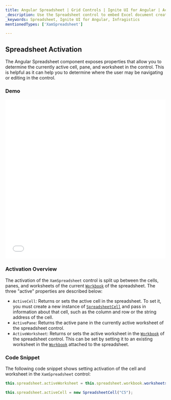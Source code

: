```yaml
---
title: Angular Spreadsheet | Grid Controls | Ignite UI for Angular | Activation | Infragistics |
_description: Use the Spreadsheet control to embed Excel document creation and editing experiences right into your application.
_keywords: Spreadsheet, Ignite UI for Angular, Infragistics
mentionedTypes: ['XamSpreadsheet']

---
```


## Spreadsheet Activation

The Angular Spreadsheet component exposes properties that allow you to determine the currently active cell, pane, and worksheet in the control. This is helpful as it can help you to determine where the user may be navigating or editing in the control.

### Demo

<div class="sample-container loading" style="height: 500px">
    <iframe id="spreadsheet-overview-sample-iframe" src='{environment:demosBaseUrl}/spreadsheet/spreadsheet-activation' width="100%" height="100%" seamless frameBorder="0" onload="onXPlatSampleIframeContentLoaded(this);"></iframe>
</div>

<div class="divider--half"></div>

### Activation Overview

The activation of the `XamSpreadsheet` control is split up between the cells, panes, and worksheets of the current [`Workbook`](/angular-apis/typescript/latest/classes/workbook.html) of the spreadsheet. The three "active" properties are described below:

-   `ActiveCell`: Returns or sets the active cell in the spreadsheet. To set it, you must create a new instance of [`SpreadsheetCell`](/angular-apis/typescript/latest/classes/spreadsheetcell.html) and pass in information about that cell, such as the column and row or the string address of the cell.
-   `ActivePane`: Returns the active pane in the currently active worksheet of the spreadsheet control.
-   `ActiveWorksheet`: Returns or sets the active worksheet in the [`Workbook`](/angular-apis/typescript/latest/classes/workbook.html) of the spreadsheet control. This can be set by setting it to an existing worksheet in the [`Workbook`](/angular-apis/typescript/latest/classes/workbook.html) attached to the spreadsheet.

### Code Snippet

The following code snippet shows setting activation of the cell and worksheet in the `XamSpreadsheet` control:

```ts
this.spreadsheet.activeWorksheet = this.spreadsheet.workbook.worksheets(1);

this.spreadsheet.activeCell = new SpreadsheetCell("C5");
```
